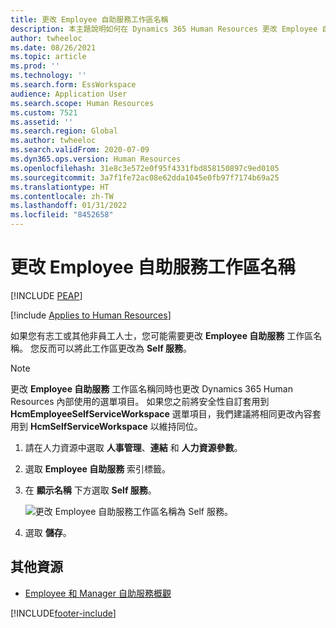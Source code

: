 ```yaml
---
title: 更改 Employee 自助服務工作區名稱
description: 本主題說明如何在 Dynamics 365 Human Resources 更改 Employee 自助服務工作區名稱。
author: twheeloc
ms.date: 08/26/2021
ms.topic: article
ms.prod: ''
ms.technology: ''
ms.search.form: EssWorkspace
audience: Application User
ms.search.scope: Human Resources
ms.custom: 7521
ms.assetid: ''
ms.search.region: Global
ms.author: twheeloc
ms.search.validFrom: 2020-07-09
ms.dyn365.ops.version: Human Resources
ms.openlocfilehash: 31e8c3e572e0f95f4331fbd858150897c9ed0105
ms.sourcegitcommit: 3a7f1fe72ac08e62dda1045e0fb97f7174b69a25
ms.translationtype: HT
ms.contentlocale: zh-TW
ms.lasthandoff: 01/31/2022
ms.locfileid: "8452658"
---
```

# <a name="change-employee-self-service-workspace-name"></a>更改 Employee 自助服務工作區名稱


[!INCLUDE [PEAP](../includes/peap-2.md)]

[!include [Applies to Human Resources](../includes/applies-to-hr.md)]

如果您有志工或其他非員工人士，您可能需要更改 **Employee 自助服務** 工作區名稱。 您反而可以將此工作區更改為 **Self 服務**。

> [!NOTE]
> 更改 **Employee 自助服務** 工作區名稱同時也更改 Dynamics 365 Human Resources 內部使用的選單項目。 如果您之前將安全性自訂套用到 **HcmEmployeeSelfServiceWorkspace** 選單項目，我們建議將相同更改內容套用到 **HcmSelfServiceWorkspace** 以維持同位。

1. 請在人力資源中選取 **人事管理**、**連結** 和 **人力資源參數**。

2. 選取 **Employee 自助服務** 索引標籤。

3. 在 **顯示名稱** 下方選取 **Self 服務**。

   ![更改 Employee 自助服務工作區名稱為 Self 服務。](./media/hr-employee-self-service-workspace-name.png)

4. 選取 **儲存**。

## <a name="additional-resources"></a>其他資源

- [Employee 和 Manager 自助服務概觀](hr-employee-manager-self-service-overview.md)


[!INCLUDE[footer-include](../includes/footer-banner.md)]
